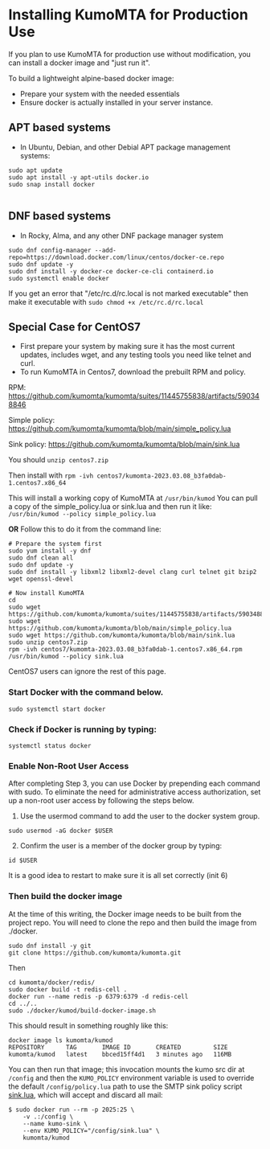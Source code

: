 # Installing KumoMTA for Production Use

If you plan to use KumoMTA for production use without modification, you can install a docker image and "just run it".

To build a lightweight alpine-based docker image:
 - Prepare your system with the needed essentials
 - Ensure docker is actually installed in your server instance.

## APT based systems
 - In Ubuntu, Debian, and other Debial APT package management systems:
 ```
sudo apt update
sudo apt install -y apt-utils docker.io
sudo snap install docker
  
 ```

## DNF based systems
 - In Rocky, Alma, and any other DNF package manager system
 ``` 
 sudo dnf config-manager --add-repo=https://download.docker.com/linux/centos/docker-ce.repo
 sudo dnf update -y
 sudo dnf install -y docker-ce docker-ce-cli containerd.io
 sudo systemctl enable docker
 ```
 If you get an error that "/etc/rc.d/rc.local is not marked executable" then make it executable with ```sudo chmod +x /etc/rc.d/rc.local```
 
 ## Special Case for CentOS7
  - First prepare your system by making sure it has the most current updates, includes wget, and any testing tools you need like telnet and curl.
  - To run KumoMTA in Centos7, download the prebuilt RPM and policy.

  RPM: https://github.com/kumomta/kumomta/suites/11445755838/artifacts/590348846
  
  Simple policy: https://github.com/kumomta/kumomta/blob/main/simple_policy.lua
  
  Sink policy: https://github.com/kumomta/kumomta/blob/main/sink.lua
  
  You should ```unzip centos7.zip``` 
  
  Then install with ```rpm -ivh centos7/kumomta-2023.03.08_b3fa0dab-1.centos7.x86_64```
  
  This will install a working copy of KumoMTA at ```/usr/bin/kumod```
  You can pull a copy of the simple_policy.lua or sink.lua and then run it like:
  ```/usr/bin/kumod --policy simple_policy.lua ```
  
  **OR**
  Follow this to do it from the command line:
```
# Prepare the system first
sudo yum install -y dnf
sudo dnf clean all
sudo dnf update -y
sudo dnf install -y libxml2 libxml2-devel clang curl telnet git bzip2 wget openssl-devel

# Now install KumoMTA
cd
sudo wget https://github.com/kumomta/kumomta/suites/11445755838/artifacts/590348846
sudo wget https://github.com/kumomta/kumomta/blob/main/simple_policy.lua
sudo wget https://github.com/kumomta/kumomta/blob/main/sink.lua
sudo unzip centos7.zip
rpm -ivh centos7/kumomta-2023.03.08_b3fa0dab-1.centos7.x86_64.rpm
/usr/bin/kumod --policy sink.lua

```

  
  CentOS7 users can ignore the rest of this page.
  
### Start Docker with the command below.

```sudo systemctl start docker```

### Check if Docker is running by typing:

```systemctl status docker```
 
### Enable Non-Root User Access
After completing Step 3, you can use Docker by prepending each command with sudo. To eliminate the need for administrative access authorization, set up a non-root user access by following the steps below.

1. Use the usermod command to add the user to the docker system group.

```sudo usermod -aG docker $USER```

2. Confirm the user is a member of the docker group by typing:

```id $USER```

It is a good idea to restart to make sure it is all set correctly (init 6)


 

### Then build the docker image

At the time of this writing, the Docker image needs to be built from the project repo.  You will need to clone the repo and then build the image from ./docker.

```
sudo dnf install -y git
git clone https://github.com/kumomta/kumomta.git
```
Then
```
cd kumomta/docker/redis/
sudo docker build -t redis-cell .
docker run --name redis -p 6379:6379 -d redis-cell
cd ../..
sudo ./docker/kumod/build-docker-image.sh
```
This should result in something roughly like this:
```
docker image ls kumomta/kumod
REPOSITORY      TAG       IMAGE ID       CREATED         SIZE
kumomta/kumod   latest    bbced15ff4d1   3 minutes ago   116MB
```

You can then run that image; this invocation mounts the kumo
src dir at `/config` and then the `KUMO_POLICY` environment
variable is used to override the default `/config/policy.lua`
path to use the SMTP sink policy script [sink.lua](https://github.com/kumomta/kumomta/blob/main/sink.lua),
which will accept and discard all mail:

```
$ sudo docker run --rm -p 2025:25 \
    -v .:/config \
    --name kumo-sink \
    --env KUMO_POLICY="/config/sink.lua" \
    kumomta/kumod
```
 
